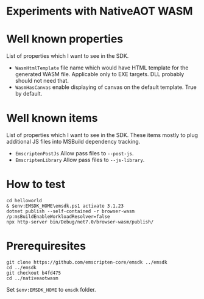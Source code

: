 Experiments with NativeAOT WASM
===============================

# Well known properties

List of properties which I want to see in the SDK.
- `WasmHtmlTemplate` file name which would have HTML template for the generated WASM file. Applicable only to EXE targets. DLL probably should not need that. 
- `WasmHasCanvas` enable displaying of canvas on the default template. True by default.

# Well known items
List of properties which I want to see in the SDK. These items mostly to plug additional JS files into MSBuild dependency tracking.
- `EmscriptenPostJs` Allow pass files to `--post-js`.
- `EmscriptenLibrary` Allow pass files to `--js-library`.

# How to test
```
cd helloworld
& $env:EMSDK_HOME\emsdk.ps1 activate 3.1.23
dotnet publish --self-contained -r browser-wasm /p:msBuildEnableWorkloadResolver=false
npx http-server bin/Debug/net7.0/browser-wasm/publish/
```

# Prerequiresites

```
git clone https://github.com/emscripten-core/emsdk ../emsdk
cd ../emsdk
git checkout b4fd475
cd ../nativeaotwasm
```
Set `$env:EMSDK_HOME` to `emsdk` folder.